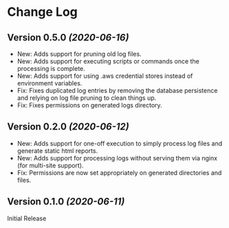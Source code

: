 # Change Log

## Version 0.5.0 *(2020-06-16)*

* New: Adds support for pruning old log files.
* New: Adds support for executing scripts or commands once the processing is complete.
* New: Adds support for using .aws credential stores instead of environment variables.
* Fix: Fixes duplicated log entries by removing the database persistence and relying on log file pruning to clean things up.
* Fix: Fixes permissions on generated logs directory.

## Version 0.2.0 *(2020-06-12)*

* New: Adds support for one-off execution to simply process log files and generate static html reports. 
* New: Adds support for processing logs without serving them via nginx (for multi-site support).
* Fix: Permissions are now set appropriately on generated directories and files.

## Version 0.1.0 *(2020-06-11)*

Initial Release
